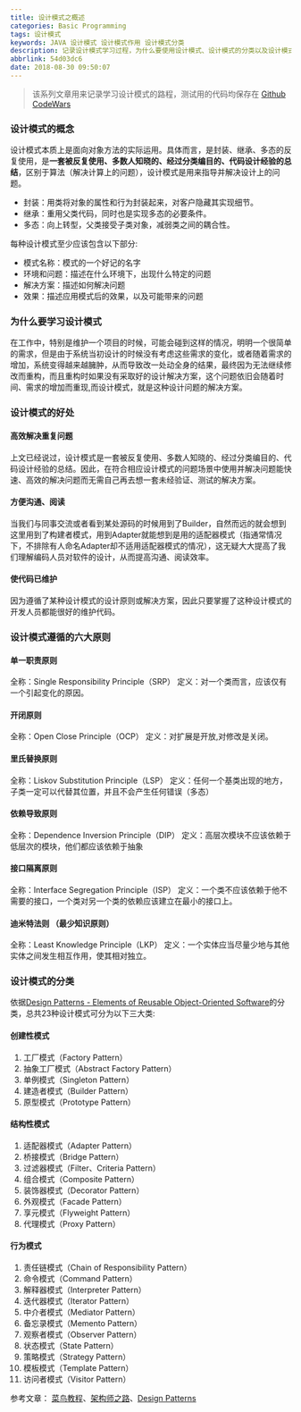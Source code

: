 ```yaml
---
title: 设计模式之概述
categories: Basic Programming
tags: 设计模式
keywords: JAVA 设计模式 设计模式作用 设计模式分类
description: 记录设计模式学习过程，为什么要使用设计模式、设计模式的分类以及设计模式的六大基本原则
abbrlink: 54d03dc6
date: 2018-08-30 09:50:07
---
```

>该系列文章用来记录学习设计模式的路程，测试用的代码均保存在 [Github CodeWars][2bfdaa17]
### 设计模式的概念
设计模式本质上是面向对象方法的实际运用。具体而言，是封装、继承、多态的反复使用，是**一套被反复使用、多数人知晓的、经过分类编目的、代码设计经验的总结**，区别于算法（解决计算上的问题），设计模式是用来指导并解决设计上的问题。
- 封装：用类将对象的属性和行为封装起来，对客户隐藏其实现细节。
- 继承：重用父类代码，同时也是实现多态的必要条件。
- 多态：向上转型，父类接受子类对象，减弱类之间的耦合性。  
  
<!-- more -->
每种设计模式至少应该包含以下部分:
- 模式名称：模式的一个好记的名字
- 环境和问题：描述在什么环境下，出现什么特定的问题
- 解决方案：描述如何解决问题
- 效果：描述应用模式后的效果，以及可能带来的问题

### 为什么要学习设计模式
在工作中，特别是维护一个项目的时候，可能会碰到这样的情况，明明一个很简单的需求，但是由于系统当初设计的时候没有考虑这些需求的变化，或者随着需求的增加，系统变得越来越臃肿，从而导致改一处动全身的结果，最终因为无法继续修改而重构，而且重构时如果没有采取好的设计解决方案，这个问题依旧会随着时间、需求的增加而重现,而设计模式，就是这种设计问题的解决方案。
### 设计模式的好处
#### 高效解决重复问题 
上文已经说过，设计模式是一套被反复使用、多数人知晓的、经过分类编目的、代码设计经验的总结。因此，在符合相应设计模式的问题场景中使用并解决问题能快速、高效的解决问题而无需自己再去想一套未经验证、测试的解决方案。
#### 方便沟通、阅读
当我们与同事交流或者看到某处源码的时候用到了Builder，自然而远的就会想到这里用到了构建者模式，用到Adapter就能想到是用的适配器模式（指通常情况下，不排除有人命名Adapter却不适用适配器模式的情况），这无疑大大提高了我们理解编码人员对软件的设计，从而提高沟通、阅读效率。
#### 使代码已维护
因为遵循了某种设计模式的设计原则或解决方案，因此只要掌握了这种设计模式的开发人员都能很好的维护代码。
### 设计模式遵循的六大原则
#### 单一职责原则
全称：Single Responsibility Principle（SRP）
定义：对一个类而言，应该仅有一个引起变化的原因。
#### 开闭原则
全称：Open Close Principle（OCP）
定义：对扩展是开放,对修改是关闭。
#### 里氏替换原则
全称：Liskov Substitution Principle（LSP）
定义：任何一个基类出现的地方，子类一定可以代替其位置，并且不会产生任何错误（多态）
#### 依赖导致原则
全称：Dependence Inversion Principle（DIP）
定义：高层次模块不应该依赖于低层次的模块，他们都应该依赖于抽象
#### 接口隔离原则
全称：Interface Segregation Principle（ISP）
定义：一个类不应该依赖于他不需要的接口，一个类对另一个类的依赖应该建立在最小的接口上。
#### 迪米特法则 （最少知识原则）
全称：Least Knowledge Principle（LKP）
定义：一个实体应当尽量少地与其他实体之间发生相互作用，使其相对独立。
### 设计模式的分类
依据[Design Patterns - Elements of Reusable Object-Oriented Software][660632b1]的分类，总共23种设计模式可分为以下三大类:
#### 创建性模式
1. 工厂模式（Factory Pattern）
2. 抽象工厂模式（Abstract Factory Pattern）
3. 单例模式（Singleton Pattern）
4. 建造者模式（Builder Pattern）
5. 原型模式（Prototype Pattern）

#### 结构性模式
1. 适配器模式（Adapter Pattern）
2. 桥接模式（Bridge Pattern）
3. 过滤器模式（Filter、Criteria Pattern）
4. 组合模式（Composite Pattern）
5. 装饰器模式（Decorator Pattern）
6. 外观模式（Facade Pattern）
7. 享元模式（Flyweight Pattern）
8. 代理模式（Proxy Pattern）

#### 行为模式
1. 责任链模式（Chain of Responsibility Pattern）
2. 命令模式（Command Pattern）
3. 解释器模式（Interpreter Pattern）
4. 迭代器模式（Iterator Pattern）
5. 中介者模式（Mediator Pattern）
6. 备忘录模式（Memento Pattern）
7. 观察者模式（Observer Pattern）
8. 状态模式（State Pattern）
9. 策略模式（Strategy Pattern）
10. 模板模式（Template Pattern）
11. 访问者模式（Visitor Pattern）

参考文章：
[菜鸟教程][d1fd763e]、[架构师之路][7f00cdd9]、[Design Patterns][ff7988b6]

  [660632b1]: http://d1.amobbs.com/bbs_upload782111/files_35/ourdev_608272DMR8VS.pdf "设计模式-可复用面向对象软件基础"
  [d1fd763e]: http://www.runoob.com/design-pattern/design-pattern-tutorial.html "菜鸟教程"
  [7f00cdd9]: https://www.jianshu.com/p/40a4b195a12a "架构师之路"

  [ff7988b6]: http://d1.amobbs.com/bbs_upload782111/files_35/ourdev_608272DMR8VS.pdf "Design Patterns"





  [2bfdaa17]: https://github.com/LittleSmileMonkey/CodeWars "CodeWars项目"

